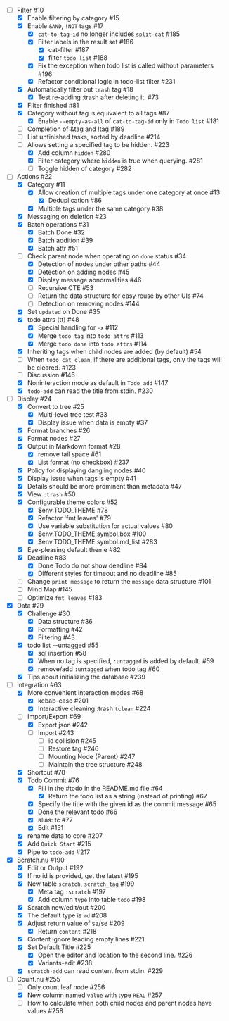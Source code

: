 + [ ] Filter #10
    + [x] Enable filtering by category #15
    + [x] Enable `&AND`, `!NOT` tags #17
        + [x] `cat-to-tag-id` no longer includes `split-cat` #185
        + [x] Filter labels in the result set #186
            + [x] cat-filter #187
            + [x] filter `todo list` #188
        + [x] Fix the exception when todo list is called without parameters #196
        + [x] Refactor conditional logic in todo-list filter #231
    + [x] Automatically filter out `trash` tag #18
        + [x] Test re-adding :trash after deleting it. #73
    + [x] Filter finished #81
    + [x] Category without tag is equivalent to all tags #87
        + [x] Enable `--empty-as-all` of `cat-to-tag-id` only in `Todo list` #181
    + [ ] Completion of &tag and !tag #189
    + [ ] List unfinished tasks, sorted by deadline #214
    + [ ] Allows setting a specified tag to be hidden. #223
        + [x] Add column `hidden` #280
        + [x] Filter category where `hidden` is true when querying. #281
        + [ ] Toggle hidden of category #282
+ [ ] Actions #22
    + [x] Category #11
        + [x] Allow creation of multiple tags under one category at once #13
            + [x] Deduplication #86
        + [x] Multiple tags under the same category #38
    + [x] Messaging on deletion #23
    + [x] Batch operations #31
        + [x] Batch Done #32
        + [x] Batch addition #39
        + [x] Batch attr #51
    + [ ] Check parent node when operating on `done` status #34
        + [x] Detection of nodes under other paths #44
        + [x] Detection on adding nodes #45
        + [x] Display message abnormalities #46
        + [ ] Recursive CTE #53
        + [ ] Return the data structure for easy reuse by other UIs #74
        + [ ] Detection on removing nodes #144
    + [x] Set `updated` on Done #35
    + [x] todo attrs (tt) #48
        + [x] Special handling for `-x` #112
        + [x] Merge `todo tag` into `todo attrs` #113
        + [x] Merge `todo done` into `todo attrs` #114
    + [x] Inheriting tags when child nodes are added (by default) #54
    + [ ] When `todo cat clean`, if there are additional tags, only the tags will be cleared. #123
    + [ ] Discussion #146
    + [x] Noninteraction mode as default in `Todo add` #147
    + [x] `todo-add` can read the title from stdin. #230
+ [ ] Display #24
    + [x] Convert to tree #25
        + [x] Multi-level tree test #33
        + [x] Display issue when data is empty #37
    + [x] Format branches #26
    + [x] Format nodes #27
    + [x] Output in Markdown format #28
        + [x] remove tail space #61
        + [x] List format (no checkbox) #237
    + [x] Policy for displaying dangling nodes #40
    + [x] Display issue when tags is empty #41
    + [x] Details should be more prominent than metadata #47
    + [x] View `:trash` #50
    + [x] Configurable theme colors #52
        + [x] $env.TODO_THEME #78
        + [x] Refactor 'fmt leaves' #79
        + [x] Use variable substitution for actual values #80
        + [x] $env.TODO_THEME.symbol.box #100
        + [x] $env.TODO_THEME.symbol.md_list #283
    + [x] Eye-pleasing default theme #82
    + [x] Deadline #83
        + [x] Done Todo do not show deadline #84
        + [x] Different styles for timeout and no deadline #85
    + [ ] Change `print message` to return the `message` data structure #101
    + [ ] Mind Map #145
    + [ ] Optimize `fmt leaves` #183
+ [x] Data #29
    + [x] Challenge #30
        + [x] Data structure #36
        + [x] Formatting #42
        + [x] Filtering #43
    + [x] todo list --untagged #55
        + [x] sql insertion #58
        + [x] When no tag is specified, `:untagged` is added by default. #59
        + [x] remove/add `:untagged` when todo tag #60
    + [x] Tips about initializing the database #239
+ [ ] Integration #63
    + [x] More convenient interaction modes #68
        + [x] kebab-case #201
        + [x] Interactive cleaning :trash `tclean` #224
    + [ ] Import/Export #69
        + [x] Export json #242
        + [ ] Import #243
            + [ ] id collision #245
            + [ ] Restore tag #246
            + [ ] Mounting Node (Parent) #247
            + [ ] Maintain the tree structure #248
    + [x] Shortcut #70
    + [x] Todo Commit #76
        + [x] Fill in the #todo in the README.md file #64
            + [x] Return the todo list as a string (instead of printing) #67
        + [x] Specify the title with the given id as the commit message #65
        + [x] Done the relevant todo #66
        + [x] alias: tc #77
        + [x] Edit #151
    + [x] rename data to core #207
    + [x] Add `Quick Start` #215
    + [x] Pipe to `todo-add` #217
+ [x] Scratch.nu #190
    + [x] Edit or Output #192
    + [x] If no id is provided, get the latest #195
    + [x] New table `scratch`, `scratch_tag` #199
        + [x] Meta tag `:scratch` #197
        + [x] Add column `type` into table `todo` #198
    + [x] Scratch new/edit/out #200
    + [x] The default type is `md` #208
    + [x] Adjust return value of sa/se #209
        + [x] Return `content` #218
    + [x] Content ignore leading empty lines #221
    + [x] Set Default Title #225
        + [x] Open the editor and location to the second line. #226
        + [x] Variants-edit #238
    + [x] `scratch-add` can read content from stdin. #229
+ [ ] Count.nu #255
    + [ ] Only count leaf node #256
    + [x] New column named `value` with type `REAL` #257
    + [ ] How to calculate when both child nodes and parent nodes have values #258